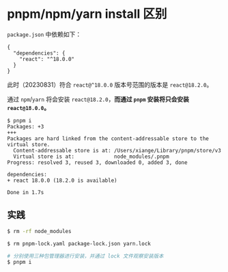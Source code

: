 # pnpm/npm/yarn install 区别

`package.json` 中依赖如下：

```
{
  "dependencies": {
    "react": "^18.0.0"
  }
}
```

此时（20230831）符合 `react@^18.0.0` 版本号范围的版本是 `react@18.2.0`。

通过 `npm`/`yarn` 将会安装 `react@18.2.0`，**而通过 `pnpm` 安装将只会安装 `react@18.0.0`。**

```
$ pnpm i
Packages: +3
+++
Packages are hard linked from the content-addressable store to the virtual store.
  Content-addressable store is at: /Users/xiange/Library/pnpm/store/v3
  Virtual store is at:             node_modules/.pnpm
Progress: resolved 3, reused 3, downloaded 0, added 3, done

dependencies:
+ react 18.0.0 (18.2.0 is available)

Done in 1.7s
```

## 实践

``` bash
$ rm -rf node_modules

$ rm pnpm-lock.yaml package-lock.json yarn.lock

# 分别使用三种包管理器进行安装，并通过 lock 文件观察安装版本
$ pnpm i
```